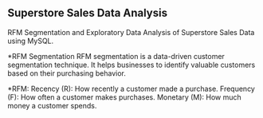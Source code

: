 ## Superstore Sales Data Analysis
RFM Segmentation and Exploratory Data Analysis of Superstore Sales Data using MySQL.

*RFM Segmentation
RFM segmentation is a data-driven customer segmentation technique. It helps businesses to identify valuable customers based on their purchasing behavior.

*RFM:
  Recency (R): How recently a customer made a purchase.
  Frequency (F): How often a customer makes purchases.
  Monetary (M): How much money a customer spends.
